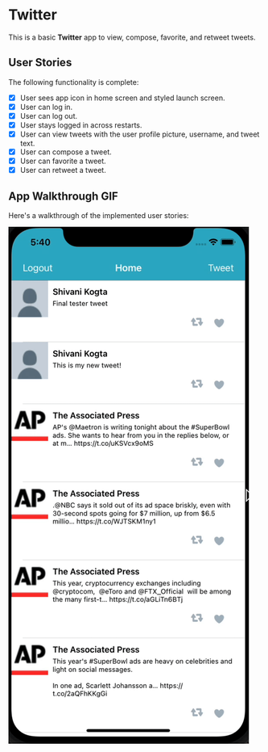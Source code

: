 # Twitter

This is a basic **Twitter** app to view, compose, favorite, and retweet tweets.

## User Stories

The following functionality is complete:

- [x] User sees app icon in home screen and styled launch screen.
- [x] User can log in.
- [x] User can log out.
- [x] User stays logged in across restarts.
- [x] User can view tweets with the user profile picture, username, and tweet text.
- [x] User can compose a tweet.
- [x] User can favorite a tweet.
- [x] User can retweet a tweet.

## App Walkthrough GIF

Here's a walkthrough of the implemented user stories:

![](gif2.gif)
